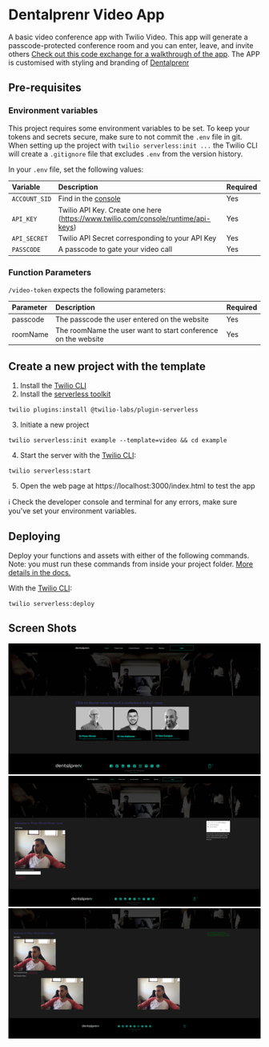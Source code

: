 # Dentalprenr Video App

A basic video conference app with Twilio Video. This app will generate a passcode-protected conference room and you can enter, leave, and invite others [Check out this code exchange for a walkthrough of the app](https://www.twilio.com/code-exchange/basic-video-chat?language=functions). The APP is customised with styling and branding of [Dentalprenr](https://dentalprenr.com/)

## Pre-requisites

### Environment variables

This project requires some environment variables to be set. To keep your tokens and secrets secure, make sure to not commit the `.env` file in git. When setting up the project with `twilio serverless:init ...` the Twilio CLI will create a `.gitignore` file that excludes `.env` from the version history.

In your `.env` file, set the following values:

| Variable     | Description                                                                       | Required |
| :----------- | :-------------------------------------------------------------------------------- | :------- |
| `ACCOUNT_SID`| Find in the [console](https://www.twilio.com/console)                             | Yes      |
| `API_KEY`    | Twilio API Key. Create one here (https://www.twilio.com/console/runtime/api-keys) | Yes      |
| `API_SECRET` | Twilio API Secret corresponding to your API Key                                   | Yes      |
| `PASSCODE`   | A passcode to gate your video call                                                | Yes      |

### Function Parameters

`/video-token` expects the following parameters:

| Parameter | Description                                  | Required |
| :-------- | :------------------------------------------- | :------- |
| passcode  | The passcode the user entered on the website | Yes      |
| roomName  | The roomName the user want to start conference on the website | Yes      |

## Create a new project with the template

1. Install the [Twilio CLI](https://www.twilio.com/docs/twilio-cli/quickstart#install-twilio-cli)
2. Install the [serverless toolkit](https://www.twilio.com/docs/labs/serverless-toolkit/getting-started)

```shell
twilio plugins:install @twilio-labs/plugin-serverless
```

3. Initiate a new project

```
twilio serverless:init example --template=video && cd example
```

4. Start the server with the [Twilio CLI](https://www.twilio.com/docs/twilio-cli/quickstart):

```
twilio serverless:start
```

5. Open the web page at https://localhost:3000/index.html to test the app

ℹ️ Check the developer console and terminal for any errors, make sure you've set your environment variables.

## Deploying

Deploy your functions and assets with either of the following commands. Note: you must run these commands from inside your project folder. [More details in the docs.](https://www.twilio.com/docs/labs/serverless-toolkit)

With the [Twilio CLI](https://www.twilio.com/docs/twilio-cli/quickstart):

```
twilio serverless:deploy
```

## Screen Shots
![Landing Page](readme/landing-page.png)
![One Participant](readme/one-participant.png)
![Three Participants](readme/three-participants.png)
